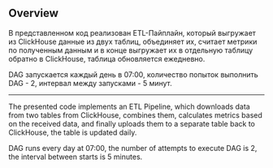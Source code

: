 ## Overview
В представленном код реализован ETL-Пайплайн, который выгружает из ClickHouse данные из двух таблиц, объединяет их, считает метрики по полученным данным и в конце выгружает их в отдельную таблицу обратно в ClickHouse, таблица обновляется ежедневно.

DAG запускается каждый день в 07:00, количество попыток выполнить DAG - 2, интервал между запусками - 5 минут. 

---

The presented code implements an ETL Pipeline, which downloads data from two tables from ClickHouse, combines them, calculates metrics based on the received data, and finally uploads them to a separate table back to ClickHouse, the table is updated daily.

DAG runs every day at 07:00, the number of attempts to execute DAG is 2, the interval between starts is 5 minutes.
